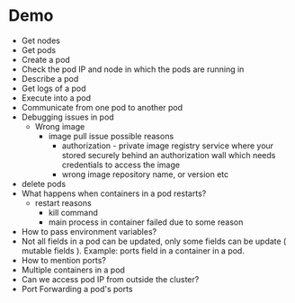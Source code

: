 # Demo

- Get nodes
- Get pods
- Create a pod
- Check the pod IP and node in which the pods are running in
- Describe a pod
- Get logs of a pod
- Execute into a pod
- Communicate from one pod to another pod
- Debugging issues in pod
    - Wrong image
        - image pull issue possible reasons
            - authorization - private image registry service where your stored securely
              behind an authorization wall which needs credentials to access the image
            - wrong image repository name, or version etc
- delete pods
- What happens when containers in a pod restarts?
    - restart reasons
        - kill command
        - main process in container failed due to some reason
- How to pass environment variables?
- Not all fields in a pod can be updated, only some fields can be update ( mutable fields ).
  Example: ports field in a container in a pod.
- How to mention ports?
- Multiple containers in a pod
- Can we access pod IP from outside the cluster?
- Port Forwarding a pod's ports
